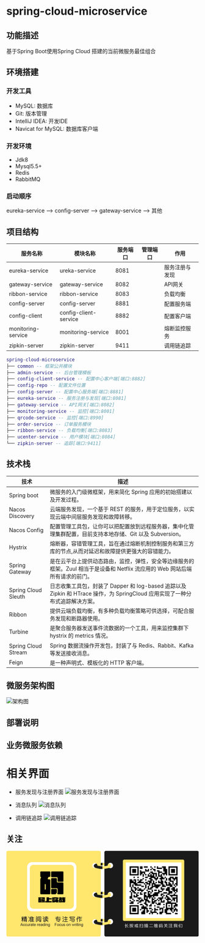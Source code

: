 # spring-cloud-microservice

## 功能描述
基于Spring Boot使用Spring Cloud 搭建的当前微服务最佳组合

## 环境搭建
### 开发工具
- MySQL: 数据库
- Git: 版本管理
- IntelliJ IDEA: 开发IDE
- Navicat for MySQL: 数据库客户端

### 开发环境
- Jdk8
- Mysql5.5+
- Redis
- RabbitMQ

### 启动顺序
eureka-service --> config-server -->  gateway-service --> 其他

## 项目结构


| 服务名称 | 模块名称 | 服务端口 | 管理端口 | 作用
|--------|--------|--------|--------|--------|
|eureka-service|ureka-service|8081|        |服务注册与发现
|gateway-service| gateway-service | 8082 |        |API网关
|ribbon-service| ribbon-service| 8083    |        |负载均衡
|config-server|config-server| 8881     |        |配置服务端
|config-client| config-client-service |8882 |        | 配置客户端
|monitoring-service|monitoring-service|8001||熔断监控服务
|zipkin-server|zipkin-server|9411||调用链追踪



``` lua
spring-cloud-microservice
├── common -- 框架公共模块
├── admin-service -- 后台管理模板
├── config-client-service -- 配置中心客户端[端口:8882]
├── config-repo -- 配置文件位置
├── config-server -- 配置中心服务端[端口:8881]
├── eureka-service -- 服务注册与发现[端口:8081]
├── gateway-service -- API网关[端口:8082]
├── monitoring-service -- 监控[端口:8001]
├── qrcode-service -- 监控[端口:8990]
├── order-service -- 订单服务模块
├── ribbon-service -- 负载均衡[端口:8083]
├── ucenter-service -- 用户模块[端口:8084]
└── zipkin-server -- 追踪[端口:9411]

```
## 技术栈
| 技术 | 描述|
|--------|--------|
|Spring boot| 微服务的入门级微框架，用来简化 Spring 应用的初始搭建以及开发过程。
|Nacos Discovery | 云端服务发现，一个基于 REST 的服务，用于定位服务，以实现云端中间层服务发现和故障转移。
|Nacos Config |配置管理工具包，让你可以把配置放到远程服务器，集中化管理集群配置，目前支持本地存储、Git 以及 Subversion。
|Hystrix |熔断器，容错管理工具，旨在通过熔断机制控制服务和第三方库的节点,从而对延迟和故障提供更强大的容错能力。
|Spring Gateway | 是在云平台上提供动态路由，监控，弹性，安全等边缘服务的框架。Zuul 相当于是设备和 Netflix 流应用的 Web 网站后端所有请求的前门。
|Spring Cloud Sleuth |日志收集工具包，封装了 Dapper 和 log-based 追踪以及 Zipkin 和 HTrace 操作，为 SpringCloud 应用实现了一种分布式追踪解决方案。
|Ribbon |提供云端负载均衡，有多种负载均衡策略可供选择，可配合服务发现和断路器使用。
|Turbine | 是聚合服务器发送事件流数据的一个工具，用来监控集群下 hystrix 的 metrics 情况。
|Spring Cloud Stream |Spring 数据流操作开发包，封装了与 Redis、Rabbit、Kafka 等发送接收消息。
|Feign | 是一种声明式、模板化的 HTTP 客户端。

## 微服务架构图
![架构图](doc/spring-cloud-architecture.png)

## 部署说明

## 业务微服务依赖

# 相关界面
- 服务发现与注册界面
![服务发现与注册界面](doc/eureka.png)

- 消息队列
![消息队列](doc/rabbitmq.png)

- 调用链追踪
![调用链追踪](doc/zipkin.png)


## 关注

![Push-Code](doc/码上实战.png)